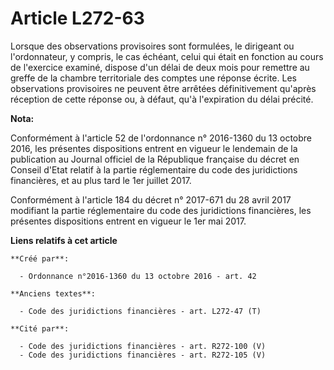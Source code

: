 # Article L272-63

Lorsque des observations provisoires  sont formulées, le dirigeant ou l'ordonnateur, y compris, le cas échéant, celui qui
était en fonction au cours de l'exercice examiné, dispose d'un délai de deux mois pour remettre au greffe de la chambre
territoriale des comptes une réponse écrite. Les observations provisoires  ne peuvent être arrêtées définitivement qu'après
réception de cette réponse ou, à défaut, qu'à l'expiration du délai précité.

**Nota:**

Conformément à l'article 52 de l'ordonnance n° 2016-1360 du 13 octobre 2016, les présentes dispositions entrent en vigueur le
lendemain de la publication au Journal officiel de la République française du décret en Conseil d'Etat relatif à la partie
réglementaire du code des juridictions financières, et au plus tard le 1er juillet 2017.

Conformément à l'article 184 du décret n° 2017-671 du 28 avril 2017 modifiant la partie réglementaire du code des
juridictions financières, les présentes dispositions entrent en vigueur le 1er mai 2017.

**Liens relatifs à cet article**

	**Créé par**:

	  - Ordonnance n°2016-1360 du 13 octobre 2016 - art. 42

	**Anciens textes**:

	  - Code des juridictions financières - art. L272-47 (T)

	**Cité par**:

	  - Code des juridictions financières - art. R272-100 (V)
	  - Code des juridictions financières - art. R272-105 (V)
